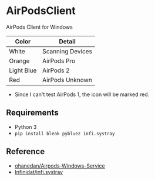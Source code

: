 # AirPodsClient
AirPods Client for Windows

| Color | Detail                                                  |
| ------------------- | ------------------------------------------- |
| White      | Scanning Devices      |
| Orange           | AirPods Pro    |
| Light Blue              | AirPods 2              |
| Red           | AirPods Unknown   |
* Since I can't test AirPods 1, the icon will be marked red.

## Requirements
- Python 3
- `pip install bleak pybluez infi.systray`

## Reference
- [ohanedan/Airpods-Windows-Service](https://github.com/ohanedan/Airpods-Windows-Service)
- [Infinidat/infi.systray](https://github.com/Infinidat/infi.systray)
